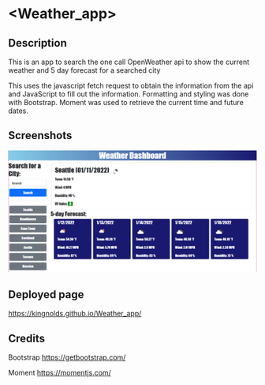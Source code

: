 # <Weather_app>
## Description
This is an app to search the one call OpenWeather api to show the current weather and 5 day forecast for a searched city

This uses the javascript fetch request to obtain the information from the api and JavaScript to fill out the information. Formatting and styling was done with Bootstrap. Moment was used to retrieve the current time and future dates.
## Screenshots
![Weather Forecast Screen](/assets/images/weatherScrn.png?raw=true)

## Deployed page
 https://kingnolds.github.io/Weather_app/

## Credits
Bootstrap
https://getbootstrap.com/

Moment
https://momentjs.com/